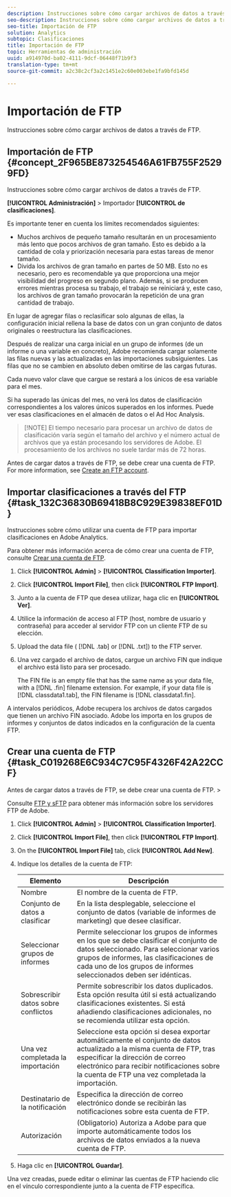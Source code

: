 ```yaml
---
description: Instrucciones sobre cómo cargar archivos de datos a través de FTP.
seo-description: Instrucciones sobre cómo cargar archivos de datos a través de FTP.
seo-title: Importación de FTP
solution: Analytics
subtopic: Clasificaciones
title: Importación de FTP
topic: Herramientas de administración
uuid: a914970d-ba02-4111-9dcf-06448f71b9f3
translation-type: tm+mt
source-git-commit: a2c38c2cf3a2c1451e2c60e003ebe1fa9bfd145d

---
```



# Importación de FTP

Instrucciones sobre cómo cargar archivos de datos a través de FTP.

## Importación de FTP {#concept_2F965BE873254546A61FB755F25299FD}

Instrucciones sobre cómo cargar archivos de datos a través de FTP.

**[!UICONTROL Administración]** &gt; Importador **[!UICONTROL de clasificaciones]**.

Es importante tener en cuenta los límites recomendados siguientes:

* Muchos archivos de pequeño tamaño resultarán en un procesamiento más lento que pocos archivos de gran tamaño. Esto es debido a la cantidad de cola y priorización necesaria para estas tareas de menor tamaño.
* Divida los archivos de gran tamaño en partes de 50 MB. Esto no es necesario, pero es recomendable ya que proporciona una mejor visibilidad del progreso en segundo plano. Además, si se producen errores mientras procesa su trabajo, el trabajo se reiniciará y, este caso, los archivos de gran tamaño provocarán la repetición de una gran cantidad de trabajo.

En lugar de agregar filas o reclasificar solo algunas de ellas, la configuración inicial rellena la base de datos con un gran conjunto de datos originales o reestructura las clasificaciones.

Después de realizar una carga inicial en un grupo de informes (de un informe o una variable en concreto), Adobe recomienda cargar solamente las filas nuevas y las actualizadas en las importaciones subsiguientes. Las filas que no se cambien en absoluto deben omitirse de las cargas futuras.

Cada nuevo valor clave que cargue se restará a los únicos de esa variable para el mes.

Si ha superado las únicas del mes, no verá los datos de clasificación correspondientes a los valores únicos superados en los informes. Puede ver esas clasificaciones en el almacén de datos o el Ad Hoc Analysis.

> [!NOTE] El tiempo necesario para procesar un archivo de datos de clasificación varía según el tamaño del archivo y el número actual de archivos que ya están procesando los servidores de Adobe. El procesamiento de los archivos no suele tardar más de 72 horas.

Antes de cargar datos a través de FTP, se debe crear una cuenta de FTP. For more information, see [Create an FTP account](../../../components/c-classifications2/c-classifications-importer/c-uploading-saint-data-files-via-ftp.md#task_C019268E6C934C7C95F4326F42A22CCF).

## Importar clasificaciones a través del FTP {#task_132C36830B69418B8C929E39838EF01D}

<!-- 

t_upload_a_saint_data_file_via_ftp.xml

 -->

Instrucciones sobre cómo utilizar una cuenta de FTP para importar clasificaciones en Adobe Analytics.

Para obtener más información acerca de cómo crear una cuenta de FTP, consulte [Crear una cuenta de FTP](../../../components/c-classifications2/c-classifications-importer/c-uploading-saint-data-files-via-ftp.md#task_C019268E6C934C7C95F4326F42A22CCF).

1. Click **[!UICONTROL Admin]** &gt; **[!UICONTROL Classification Importer]**.
1. Click **[!UICONTROL Import File]**, then click **[!UICONTROL FTP Import]**.
1. Junto a la cuenta de FTP que desea utilizar, haga clic en **[!UICONTROL Ver]**.
1. Utilice la información de acceso al FTP (host, nombre de usuario y contraseña) para acceder al servidor FTP con un cliente FTP de su elección.
1. Upload the data file ( [!DNL .tab] or [!DNL .txt]) to the FTP server.
1. Una vez cargado el archivo de datos, cargue un archivo FIN que indique el archivo está listo para ser procesado.

   The FIN file is an empty file that has the same name as your data file, with a [!DNL .fin] filename extension. For example, if your data file is [!DNL classdata1.tab], the FIN filename is [!DNL classdata1.fin].

A intervalos periódicos, Adobe recupera los archivos de datos cargados que tienen un archivo FIN asociado. Adobe los importa en los grupos de informes y conjuntos de datos indicados en la configuración de la cuenta FTP.

## Crear una cuenta de FTP {#task_C019268E6C934C7C95F4326F42A22CCF}

Antes de cargar datos a través de FTP, se debe crear una cuenta de FTP. &gt;

<!-- 

t_create_an_ftp_account.xml

 -->

Consulte [FTP y sFTP](https://marketing.adobe.com/resources/help/en_US/whitepapers/ftp/) para obtener más información sobre los servidores FTP de Adobe.

1. Click **[!UICONTROL Admin]** &gt; **[!UICONTROL Classification Importer]**.
1. Click **[!UICONTROL Import File]**, then click **[!UICONTROL FTP Import]**.
1. On the **[!UICONTROL Import File]** tab, click **[!UICONTROL Add New]**.
1. Indique los detalles de la cuenta de FTP:

   | Elemento | Descripción |
   |---|---|
   | Nombre | El nombre de la cuenta de FTP. |
   | Conjunto de datos a clasificar | En la lista desplegable, seleccione el conjunto de datos (variable de informes de marketing) que desee clasificar. |
   | Seleccionar grupos de informes | Permite seleccionar los grupos de informes en los que se debe clasificar el conjunto de datos seleccionado. Para seleccionar varios grupos de informes, las clasificaciones de cada uno de los grupos de informes seleccionados deben ser idénticas. |
   | Sobrescribir datos sobre conflictos | Permite sobrescribir los datos duplicados. Esta opción resulta útil si está actualizando clasificaciones existentes. Si está añadiendo clasificaciones adicionales, no se recomienda utilizar esta opción. |
   | Una vez completada la importación | Seleccione esta opción si desea exportar automáticamente el conjunto de datos actualizado a la misma cuenta de FTP, tras especificar la dirección de correo electrónico para recibir notificaciones sobre la cuenta de FTP una vez completada la importación. |
   | Destinatario de la notificación | Especifica la dirección de correo electrónico donde se recibirán las notificaciones sobre esta cuenta de FTP. |
   | Autorización | (Obligatorio) Autoriza a Adobe para que importe automáticamente todos los archivos de datos enviados a la nueva cuenta de FTP. |

1. Haga clic en **[!UICONTROL Guardar]**.

Una vez creadas, puede editar o eliminar las cuentas de FTP haciendo clic en el vínculo correspondiente junto a la cuenta de FTP específica.
